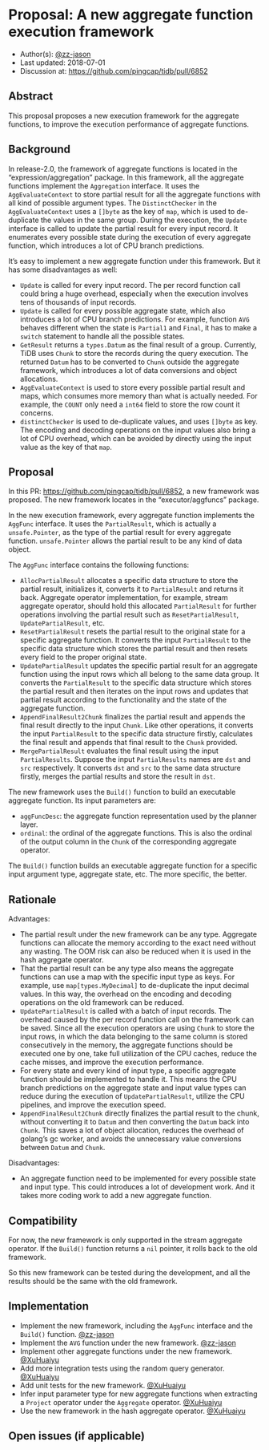 # Proposal: A new aggregate function execution framework

- Author(s):     [@zz-jason](https://github.com/zz-jason)
- Last updated:  2018-07-01
- Discussion at: https://github.com/pingcap/tidb/pull/6852

## Abstract

This proposal proposes a new execution framework for the aggregate functions, to improve the execution performance of aggregate functions.

## Background

In release-2.0, the framework of aggregate functions is located in the “expression/aggregation” package. In this framework, all the aggregate functions implement the `Aggregation` interface. It uses the `AggEvaluateContext` to store partial result for all the aggregate functions with all kind of possible argument types. The `DistinctChecker` in the `AggEvaluateContext` uses a `[]byte` as the key of `map`, which is used to de-duplicate the values in the same group. During the execution, the `Update` interface is called to update the partial result for every input record. It enumerates every possible state during the execution of every aggregate function, which introduces a lot of CPU branch predictions.

It’s easy to implement a new aggregate function under this framework. But it has some disadvantages as well:

- `Update` is called for every input record. The per record function call could bring a huge overhead, especially when the execution involves tens of thousands of input records.
- `Update` is called for every possible aggregate state, which also introduces a lot of CPU branch predictions. For example, function `AVG` behaves different when the state is `Partial1` and `Final`, it has to make a `switch` statement to handle all the possible states.
- `GetResult` returns a `types.Datum` as the final result of a group. Currently, TiDB uses `Chunk` to store the records during the query execution. The returned `Datum` has to be converted to `Chunk` outside the aggregate framework, which introduces a lot of data conversions and object allocations.
- `AggEvaluateContext` is used to store every possible partial result and maps, which consumes more memory than what is actually needed. For example, the `COUNT` only need a `int64` field to store the row count it concerns.
- `distinctChecker` is used to de-duplicate values, and uses `[]byte` as key. The encoding and decoding operations on the input values also bring a lot of CPU overhead, which can be avoided by directly using the input value as the key of that `map`.

## Proposal

In this PR: https://github.com/pingcap/tidb/pull/6852, a new framework was proposed. The new framework locates in the “executor/aggfuncs” package.

In the new execution framework, every aggregate function implements the `AggFunc` interface. It uses the `PartialResult`, which is actually a `unsafe.Pointer`, as the type of the partial result for every aggregate function. `unsafe.Pointer` allows the partial result to be any kind of data object.

The `AggFunc` interface contains the following functions:
- `AllocPartialResult` allocates a specific data structure to store the partial result, initializes it, converts it to `PartialResult` and returns it back. Aggregate operator implementation, for example, stream aggregate operator, should hold this allocated `PartialResult` for further operations involving the partial result such as `ResetPartialResult`, `UpdatePartialResult`, etc.
- `ResetPartialResult` resets the partial result to the original state for a specific aggregate function. It converts the input `PartialResult` to the specific data structure which stores the partial result and then resets every field to the proper original state.
- `UpdatePartialResult` updates the specific partial result for an aggregate function using the input rows which all belong to the same data group. It converts the `PartialResult` to the specific data structure which stores the partial result and then iterates on the input rows and updates that partial result according to the functionality and the state of the aggregate function.
- `AppendFinalResult2Chunk` finalizes the partial result and appends the final result directly to the input `Chunk`. Like other operations, it converts the input `PartialResult` to the specific data structure firstly, calculates the final result and appends that final result to the `Chunk` provided.
- `MergePartialResult` evaluates the final result using the input `PartialResults`. Suppose the input `PartialResults` names are `dst` and `src` respectively. It converts `dst` and `src` to the same data structure firstly, merges the partial results and store the result in `dst`. 

The new framework uses the `Build()` function to build an executable aggregate function. Its input parameters are:
- `aggFuncDesc`: the aggregate function representation used by the planner layer.
- `ordinal`: the ordinal of the aggregate functions. This is also the ordinal of the output column in the `Chunk` of the corresponding aggregate operator.

The `Build()` function builds an executable aggregate function for a specific input argument type, aggregate state, etc. The more specific, the better.

## Rationale

Advantages:
- The partial result under the new framework can be any type. Aggregate functions can allocate the memory according to the exact need without any wasting. The OOM risk can also be reduced when it is used in the hash aggregate operator.
- That the partial result can be any type also means the aggregate functions can use a map with the specific input type as keys. For example, use `map[types.MyDecimal]` to de-duplicate the input decimal values. In this way, the overhead on the encoding and decoding operations on the old framework can be reduced.
- `UpdatePartialResult` is called with a batch of input records. The overhead caused by the per record function call on the framework can be saved. Since all the execution operators are using `Chunk` to store the input rows, in which the data belonging to the same column is stored consecutively in the memory, the aggregate functions should be executed one by one, take full utilization of the CPU caches, reduce the cache misses, and improve the execution performance.
- For every state and every kind of input type, a specific aggregate function should be implemented to handle it. This means the CPU branch predictions on the aggregate state and input value types can reduce during the execution of `UpdatePartialResult`, utilize the CPU pipelines, and improve the execution speed.
- `AppendFinalResult2Chunk` directly finalizes the partial result to the chunk, without converting it to `Datum` and then converting the `Datum` back into `Chunk`. This saves a lot of object allocation, reduces the overhead of golang’s gc worker, and avoids the unnecessary value conversions between `Datum` and `Chunk`.

Disadvantages:
- An aggregate function need to be implemented for every possible state and input type. This could introduces a lot of development work. And it takes more coding work to add a new aggregate function.

## Compatibility

For now, the new framework is only supported in the stream aggregate operator. If the `Build()` function returns a `nil` pointer, it rolls back to the old framework.

So this new framework can be tested during the development, and all the results should be the same with the old framework.

## Implementation

- Implement the new framework, including the `AggFunc` interface and the `Build()` function. [@zz-jason](https://github.com/zz-jason)
- Implement the `AVG` function under the new framework. [@zz-jason](https://github.com/zz-jason)
- Implement other aggregate functions under the new framework. [@XuHuaiyu](https://github.com/XuHuaiyu)
- Add more integration tests using the random query generator. [@XuHuaiyu](https://github.com/XuHuaiyu)
- Add unit tests for the new framework. [@XuHuaiyu](https://github.com/XuHuaiyu)
- Infer input parameter type for new aggregate functions when extracting a `Project` operator under the `Aggregate` operator. [@XuHuaiyu](https://github.com/XuHuaiyu)
- Use the new framework in the hash aggregate operator. [@XuHuaiyu](https://github.com/XuHuaiyu)

## Open issues (if applicable)

